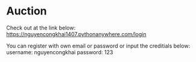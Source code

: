 # Auction
Check out at the link below:
https://nguyencongkhai1407.pythonanywhere.com/login

You can register with own email or password or input the creditials below:
username: nguyencongkhai
password: 123
